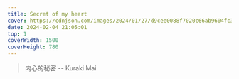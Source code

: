 ```yaml
---
title: Secret of my heart
cover: https://cdnjson.com/images/2024/01/27/d9cee0088f7020c66ab9604fc379f52c.jpg
date: 2024-02-04 21:05:01
top: 1
coverWidth: 1500
coverHeight: 780
---
```


> 内心的秘密 -- Kuraki Mai
